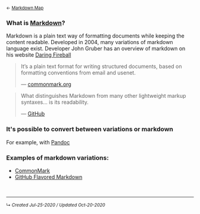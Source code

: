 <small>← [Markdown Map](../zk-public/-markdown)</small>

### What is [Markdown](../zk-public/-markdown)?

Markdown is a plain text way of formatting documents while keeping the content readable. Developed in 2004, many variations of markdown language exist. Developer John Gruber has an overview of markdown on his website [Daring Fireball](https://daringfireball.net/projects/markdown/syntax#overview)

> It’s a plain text format for writing structured documents, based on formatting conventions from email and usenet. 
> 
> — [commonmark.org](https://commonmark.org/)



> What distinguishes Markdown from many other lightweight markup syntaxes... is its readability. 
> 
> — [GitHub](https://github.com)


### It's possible to convert between variations or markdown
For example, with [Pandoc](program-pandoc)



### Examples of markdown variations:
- [CommonMark](commonmark-markdown)
- [GitHub Flavored Markdown](github-flavored-markdown)


<br>

-----------
<small>↳ <i>Created Jul-25-2020 / Updated Oct-20-2020 </i></small>
